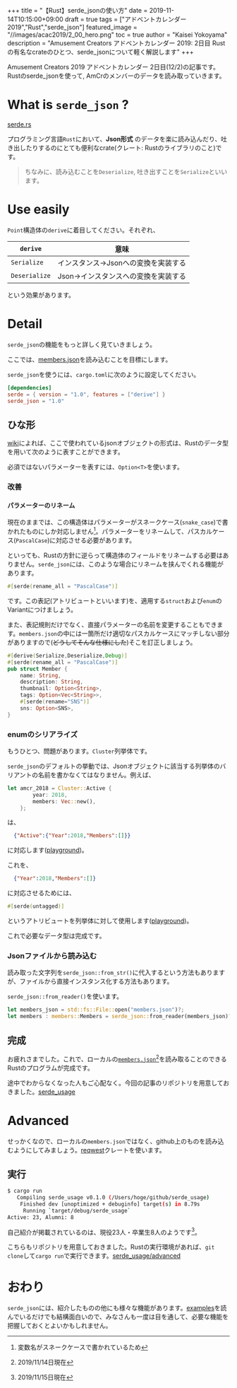+++
title =  "【Rust】serde_jsonの使い方"
date = 2019-11-14T10:15:00+09:00
draft = true
tags = ["アドベントカレンダー2019","Rust","serde_json"]
featured_image = "//images/acac2019/2_00_hero.png"
toc = true
author = "Kaisei Yokoyama"
description = "Amusement Creators アドベントカレンダー 2019: 2日目 Rustの有名なcrateのひとつ、serde_jsonについて軽く解説します"
+++

Amusement Creators 2019 アドベントカレンダー 2日目(12/2)の記事です。Rustのserde_jsonを使って, AmCrのメンバーのデータを読み取っていきます。

# What is `serde_json` ?
[serde.rs](https://serde.rs/)

プログラミング言語`Rust`において、**Json形式** のデータを楽に読み込んだり、吐き出したりするのにとても便利なcrate(クレート: Rustのライブラリのこと)です。

> ちなみに、読み込むことを`Deserialize`, 吐き出すことを`Serialize`といいます。

# Use easily

<script src="https://gist.github.com/rust-play/7b5313111fbda49c42e534cfbc1003c1.js"></script>

`Point`構造体の`derive`に着目してください。それぞれ、

`derive` | 意味
--- | ---
`Serialize` | インスタンス->Jsonへの変換を実装する
`Deserialize` | Json->インスタンスへの変換を実装する

という効果があります。

# Detail
`serde_json`の機能をもっと詳しく見ていきましょう。

ここでは、[members.json](https://github.com/AmusementCreators/WebSite/blob/master/data/members.json)を読み込むことを目標にします。

`serde_json`を使うには、`cargo.toml`に次のように設定してください。

```toml
[dependencies]
serde = { version = "1.0", features = ["derive"] }
serde_json = "1.0"
```

## ひな形
[wiki](https://github.com/AmusementCreators/WebSite/wiki/%E8%87%AA%E5%B7%B1%E7%B4%B9%E4%BB%8B%E3%82%92%E8%BF%BD%E5%8A%A0%E3%81%99%E3%82%8B)によれば、ここで使われているjsonオブジェクトの形式は、Rustのデータ型を用いて次のように表すことができます。

<script src="https://gist.github.com/KaiseiYokoyama/55f51fd96a34ceef6a9c8577e0059d69.js"></script>

必須ではないパラメーターを表すには、`Option<T>`を使います。

### 改善
#### パラメーターのリネーム
現在のままでは、この構造体はパラメーターがスネークケース(`snake_case`)で書かれたものにしか対応しません[^rename-1]。パラメーターをリネームして、パスカルケース(`PascalCase`)に対応させる必要があります。

といっても、Rustの方針に逆らって構造体のフィールドをリネームする必要はありません。`serde_json`には、このような場合にリネームを挟んでくれる機能があります。

```rust
#[serde(rename_all = "PascalCase")]
```

です。この表記(アトリビュートといいます)を、適用する`struct`および`enum`のVariantにつけましょう。

また、表記規則だけでなく、直接パラメーターの名前を変更することもできます。`members.json`の中には一箇所だけ適切なパスカルケースにマッチしない部分がありますので(<del>どうしてそんな仕様にした</del>)そこを訂正しましょう。

```rust
#[derive(Serialize,Deserialize,Debug)]
#[serde(rename_all = "PascalCase")]
pub struct Member {
    name: String,
    description: String,
    thumbnail: Option<String>,
    tags: Option<Vec<String>>,
    #[serde(rename="SNS")]
    sns: Option<SNS>,
}
```

[^rename-1]: 変数名がスネークケースで書かれているため

### enumのシリアライズ
もうひとつ、問題があります。`Cluster`列挙体です。

`serde_json`のデフォルトの挙動では、Jsonオブジェクトに該当する列挙体のバリアントの名前を書かなくてはなりません。例えば、

```rust
let amcr_2018 = Cluster::Active {
        year: 2018,
        members: Vec::new(),
    };
```

は、

```json
  {"Active":{"Year":2018,"Members":[]}}
```

に対応します([playground](https://play.rust-lang.org/?version=stable&mode=debug&edition=2018&gist=4e9856ce2dc30c42df390f1a226dd60a))。

これを、

```json
  {"Year":2018,"Members":[]}
```

に対応させるためには、

```rust
#[serde(untagged)]
```

というアトリビュートを列挙体に対して使用します([playground](https://play.rust-lang.org/?version=stable&mode=debug&edition=2018&gist=2a1f7e206821e301c56f1d9f308bd0a1))。

これで必要なデータ型は完成です。

### Jsonファイルから読み込む
読み取った文字列を`serde_json::from_str()`に代入するという方法もありますが、ファイルから直接インスタンス化する方法もあります。

`serde_json::from_reader()`を使います。

```rust
let members_json = std::fs::File::open("members.json")?;
let members : members::Members = serde_json::from_reader(members_json)?;
```

## 完成
お疲れさまでした。これで、ローカルの[`members.json`](https://github.com/AmusementCreators/WebSite/blob/master/data/members.json)[^completed-1]を読み取ることのできるRustのプログラムが完成です。

途中でわからなくなった人もご心配なく。今回の記事のリポジトリを用意しておきました。[serde_usage](https://github.com/KaiseiYokoyama/serde_usage)

[^completed-1]: 2019/11/14日現在

# Advanced
せっかくなので、ローカルの`members.json`ではなく、github上のものを読み込むようにしてみましょう。[reqwest](https://docs.rs/reqwest/0.10.0-alpha.2/reqwest/)クレートを使います。

<script src="https://gist.github.com/KaiseiYokoyama/1361383a003ad375f24a95836ce2da03.js"></script>

## 実行
```bash
$ cargo run
   Compiling serde_usage v0.1.0 (/Users/hoge/github/serde_usage)
    Finished dev [unoptimized + debuginfo] target(s) in 8.79s
     Running `target/debug/serde_usage`
Active: 23, Alumni: 8
```

自己紹介が掲載されているのは、現役23人・卒業生8人のようです[^advanced-1]。

こちらもリポジトリを用意しておきました。Rustの実行環境があれば、`git clone`して`cargo run`で実行できます。[serde_usage/advanced](https://github.com/KaiseiYokoyama/serde_usage/tree/advanced)

[^advanced-1]: 2019/11/15日現在

# おわり
`serde_json`には、紹介したものの他にも様々な機能があります。[examples](https://serde.rs/examples.html)を読んでいるだけでも結構面白いので、みなさんも一度は目を通して、必要な機能を把握しておくとよいかもしれません。